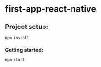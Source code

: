 # first-app-react-native

## Project setup:
```
npm install
```

### Getting started:
```
npm start
```
